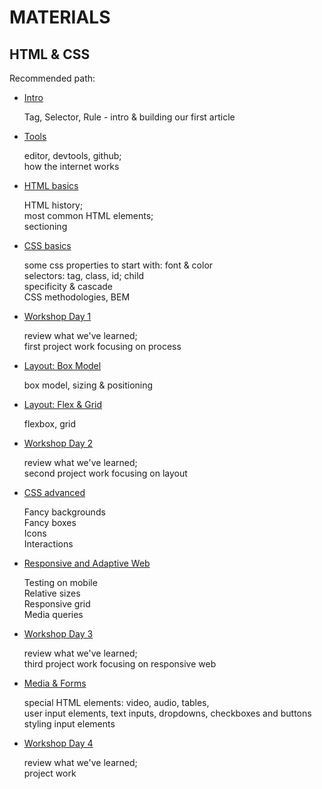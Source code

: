 # MATERIALS

## HTML & CSS

Recommended path:

- [Intro](./Intro)

  Tag, Selector, Rule - intro & building our first article

- [Tools](./Tools)

  editor, devtools, github;  
   how the internet works

- [HTML basics](./HTML_Basics)

  HTML history;  
   most common HTML elements;  
   sectioning

- [CSS basics](./CSS_basics)

  some css properties to start with: font & color  
  selectors: tag, class, id; child  
  specificity & cascade  
  CSS methodologies, BEM

- [Workshop Day 1](./Project0)

  review what we've learned;  
  first project work focusing on process

- [Layout: Box Model](./Layout)

  box model, sizing & positioning

- [Layout: Flex & Grid](./Layout2)

  flexbox, grid

- [Workshop Day 2](./Project)

  review what we've learned;  
  second project work focusing on layout

- [CSS advanced](./CSS_advanced)

  Fancy backgrounds  
  Fancy boxes  
  Icons  
  Interactions

- [Responsive and Adaptive Web](./Responsive)

  Testing on mobile  
  Relative sizes  
  Responsive grid  
  Media queries

- [Workshop Day 3](./Project)

  review what we've learned;  
  third project work focusing on responsive web

- [Media & Forms](./Forms)

  special HTML elements: video, audio, tables,   
  user input elements, text inputs, dropdowns, checkboxes and buttons  
  styling input elements

- [Workshop Day 4](./Project)

  review what we've learned;  
  project work
